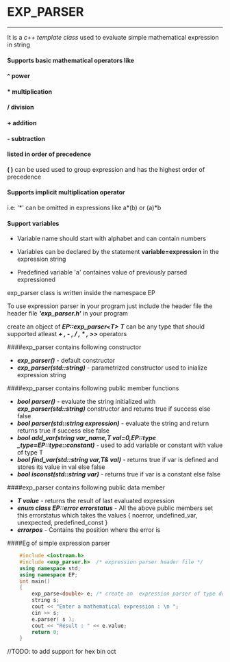# EXP_PARSER 
------------
It is a *c++ template class* used to evaluate simple mathematical expression in string

#### Supports basic mathematical operators  like

#### ^  power
#### *  multiplication
#### /  division
#### +  addition
#### -  subtraction

#### listed in order of precedence

__( )__ can be used used to group expression and has the highest order of precedence

#### Supports implicit multiplication operator
i.e: '\*' can be omitted in expressions like a\*(b) or (a)\*b

#### Support variables
- Variable name should start with alphabet and can contain numbers

- Variables can be declared by the statement __variable=expression__ in the expression string

- Predefined variable 'a' containes value of previously parsed expressioned

exp_parser<T> class is written inside the namespace EP

To use expression parser in your program just include the header file the header file ***'exp_parser.h'*** in your program

create an object of  ***EP::exp_parser<*T*>***
***T*** can  be any type that should supported atleast
___+ , - , / , * , >>___ operators

####exp_parser contains following constructor
-	 ***exp_parser()***  -   default constructor
-    ***exp_parser(std::string)***  -  parametrized constructor used to inialize expression string

####exp_parser contains following public member functions
-	 ***bool parser()*** - evaluate the string initialized with ***exp_parser(std::string)*** constructor and returns true if success else false
-    ***bool parser(std::string expression)*** - evaluate the string and return returns true if success else false
-    ***bool add_var(string var_name,T val=0,EP::type _type=EP::type::constant)*** - used to add variable or constant with value of type T
-    ***bool find_var(std::string var,T& val)*** - returns true if var is defined and stores its value in val else false
-    ***bool isconst(std::string var)*** - returns true if var is a constant else false

####exp_parser contains following public data member
-	 ***T value*** - returns the result of last evaluated expression
-    ***enum class EP::error errorstatus*** - All the above public members set this errorstatus
     which takes the values { noerror, undefined_var, unexpected, predefined_const }
-    ***errorpos*** - Contains the position where the error is


####Eg of simple expression parser

```c++   
    #include <iostream.h>
    #include <exp_parser.h>  /* expression parser header file */
    using namespace std;
	using namespace EP;
    int main()
    {
        exp_parse<double> e; /* create an  expression parser of type double */
        string s;
        cout << "Enter a mathematical expression : \n ";
        cin >> s;
        e.parser( s );
        cout << "Result : " << e.value;
        return 0;
  	}
```

//TODO: to add support for hex bin oct
